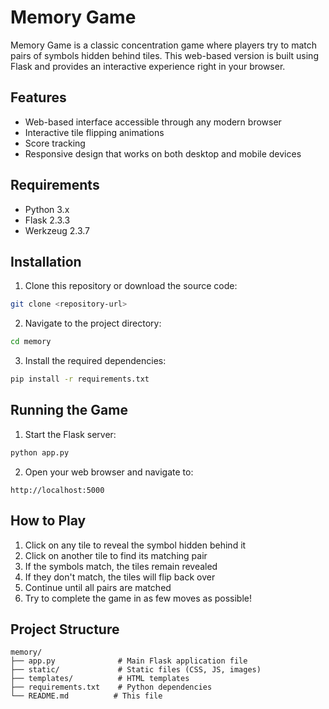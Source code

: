 # Memory Game

Memory Game is a classic concentration game where players try to match pairs of symbols hidden behind tiles. This web-based version is built using Flask and provides an interactive experience right in your browser.

## Features

- Web-based interface accessible through any modern browser
- Interactive tile flipping animations
- Score tracking
- Responsive design that works on both desktop and mobile devices

## Requirements

- Python 3.x
- Flask 2.3.3
- Werkzeug 2.3.7

## Installation

1. Clone this repository or download the source code:
```bash
git clone <repository-url>
```

2. Navigate to the project directory:
```bash
cd memory
```

3. Install the required dependencies:
```bash
pip install -r requirements.txt
```

## Running the Game

1. Start the Flask server:
```bash
python app.py
```

2. Open your web browser and navigate to:
```
http://localhost:5000
```

## How to Play

1. Click on any tile to reveal the symbol hidden behind it
2. Click on another tile to find its matching pair
3. If the symbols match, the tiles remain revealed
4. If they don't match, the tiles will flip back over
5. Continue until all pairs are matched
6. Try to complete the game in as few moves as possible!

## Project Structure

```
memory/
├── app.py              # Main Flask application file
├── static/             # Static files (CSS, JS, images)
├── templates/          # HTML templates
├── requirements.txt    # Python dependencies
└── README.md          # This file
```

